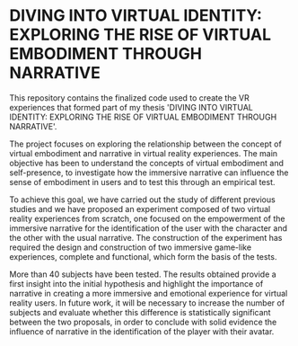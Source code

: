# DIVING INTO VIRTUAL IDENTITY: EXPLORING THE RISE OF VIRTUAL EMBODIMENT THROUGH NARRATIVE

This repository contains the finalized code used to create the VR experiences that formed part of my thesis 'DIVING INTO VIRTUAL IDENTITY: EXPLORING THE RISE OF VIRTUAL EMBODIMENT THROUGH NARRATIVE'.

The project focuses on exploring the relationship between the concept of virtual embodiment and narrative in virtual reality experiences. The main objective has been to understand the concepts of virtual embodiment and self-presence, to investigate how the immersive narrative can influence the sense of embodiment in users and to test this through an empirical test.

To achieve this goal, we have carried out the study of different previous studies and we have proposed an experiment composed of two virtual reality experiences from scratch, one focused on the empowerment of the immersive narrative for the identification of the user with the character and the other with the usual narrative. The construction of the experiment has required the design and construction of two immersive game-like experiences, complete and functional, which form the basis of the tests.

More than 40 subjects have been tested. The results obtained provide a first insight into the initial hypothesis and highlight the importance of narrative in creating a more immersive and emotional experience for virtual reality users. In future work, it will be necessary to increase the number of subjects and evaluate whether this difference is statistically significant between the two proposals, in order to conclude with solid evidence the influence of narrative in the identification of the player with their avatar.